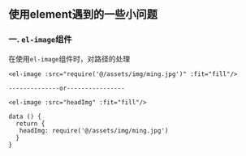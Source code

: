 ## 使用element遇到的一些小问题

### 一. `el-image`组件

在使用`el-image`组件时，对路径的处理

```
<el-image :src="require('@/assets/img/ming.jpg')" :fit="fill"/>

--------------or----------------

<el-image :src="headImg" :fit="fill"/>

data () {
  return {
   headImg: require('@/assets/img/ming.jpg')
  }
}
```



